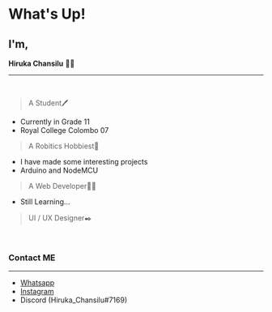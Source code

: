 # What's Up!

## I'm,

**Hiruka Chansilu** 🙋‍♂️

---

<br />

> A Student🖊️

- Currently in Grade 11
- Royal College Colombo 07

> A Robitics Hobbiest🤖

- I have made some interesting projects
- Arduino and NodeMCU

> A Web Developer🧑‍💻

- Still Learning...

> UI / UX Designer✒️

<br />

### Contact ME

---

- [Whatsapp](https://wa.me/qr/RKDKFKPMUHAOA1)
- [Instagram](https://www.instagram.com/hiruka_chansilu/)
- Discord (Hiruka_Chansilu#7169)

